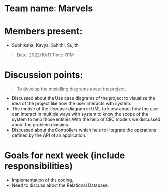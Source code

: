 # Team name: Marvels

# Members present: 
  
  * Subhiksha, Kavya, Sahithi, Sujith

> Date: 2022/10/11
> Time: 7PM
# Discussion points: 
 > To develop the modelling diagrams about the project.
  
* Discussed about the Use case diagrams of the project to visualize the idea of the project like how the user interacts with system.
* The motive of the Usecase diagram in UML to know about how the user can interact in multiple ways with system to know the scope of the system to help those entities,With the help of CRC models we discussed about the problem domains.
* Discussed about the Controllers which hels to integrate the operations defined by the API of an application.

# Goals for next week (include responsibilities)
  *	Implementation of the coding.
  * Need to discuss about the Relational Database.
